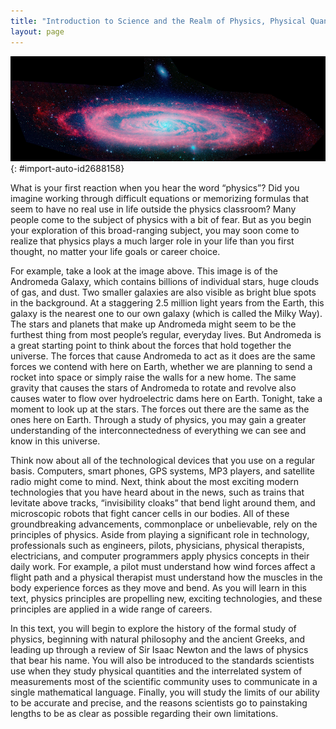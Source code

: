 ```yaml
---
title: "Introduction to Science and the Realm of Physics, Physical Quantities, and Units"
layout: page
---
```



<?cnx.eoc class="section-summary" title="Section Summary"?>

<?cnx.eoc class="conceptual-questions" title="Conceptual Questions"?>

<?cnx.eoc class="problems-exercises" title="Problems & Exercises"?>

<?chapter-toc label="Key Concepts"?>

 ![The spiral galaxy Andromeda is shown.](../resources/Figure_01_00_01.jpg "Galaxies are as immense as atoms are small. Yet the same laws of physics describe both, and all the rest of nature&#x2014;an indication of the underlying unity in the universe. The laws of physics are surprisingly few in number, implying an underlying simplicity to nature&#x2019;s apparent complexity. (credit: NASA, JPL-Caltech, P. Barmby, Harvard-Smithsonian Center for Astrophysics)"){: #import-auto-id2688158}

What is your first reaction when you hear the word “physics”? Did you imagine working through difficult equations or memorizing formulas that seem to have no real use in life outside the physics classroom? Many people come to the subject of physics with a bit of fear. But as you begin your exploration of this broad-ranging subject, you may soon come to realize that physics plays a much larger role in your life than you first thought, no matter your life goals or career choice.

For example, take a look at the image above. This image is of the Andromeda Galaxy, which contains billions of individual stars, huge clouds of gas, and dust. Two smaller galaxies are also visible as bright blue spots in the background. At a staggering 2.5 million light years from the Earth, this galaxy is the nearest one to our own galaxy (which is called the Milky Way). The stars and planets that make up Andromeda might seem to be the furthest thing from most people’s regular, everyday lives. But Andromeda is a great starting point to think about the forces that hold together the universe. The forces that cause Andromeda to act as it does are the same forces we contend with here on Earth, whether we are planning to send a rocket into space or simply raise the walls for a new home. The same gravity that causes the stars of Andromeda to rotate and revolve also causes water to flow over hydroelectric dams here on Earth. Tonight, take a moment to look up at the stars. The forces out there are the same as the ones here on Earth. Through a study of physics, you may gain a greater understanding of the interconnectedness of everything we can see and know in this universe.

Think now about all of the technological devices that you use on a regular basis. Computers, smart phones, GPS systems, MP3 players, and satellite radio might come to mind. Next, think about the most exciting modern technologies that you have heard about in the news, such as trains that levitate above tracks, “invisibility cloaks” that bend light around them, and microscopic robots that fight cancer cells in our bodies. All of these groundbreaking advancements, commonplace or unbelievable, rely on the principles of physics. Aside from playing a significant role in technology, professionals such as engineers, pilots, physicians, physical therapists, electricians, and computer programmers apply physics concepts in their daily work. For example, a pilot must understand how wind forces affect a flight path and a physical therapist must understand how the muscles in the body experience forces as they move and bend. As you will learn in this text, physics principles are propelling new, exciting technologies, and these principles are applied in a wide range of careers.

In this text, you will begin to explore the history of the formal study of physics, beginning with natural philosophy and the ancient Greeks, and leading up through a review of Sir Isaac Newton and the laws of physics that bear his name. You will also be introduced to the standards scientists use when they study physical quantities and the interrelated system of measurements most of the scientific community uses to communicate in a single mathematical language. Finally, you will study the limits of our ability to be accurate and precise, and the reasons scientists go to painstaking lengths to be as clear as possible regarding their own limitations.

